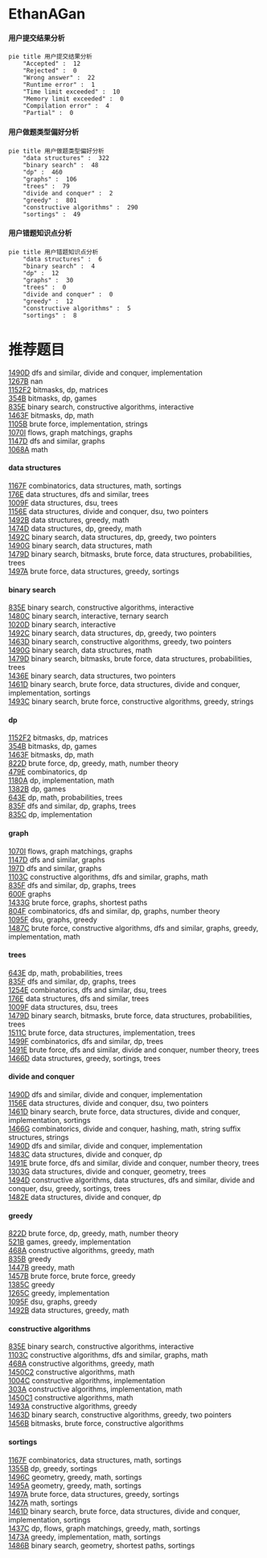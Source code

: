 # EthanAGan
<!-- tabs:start -->
#### **用户提交结果分析**

```mermaid
pie title 用户提交结果分析
    "Accepted" :  12
    "Rejected" :  0
    "Wrong answer" :  22
    "Runtime error" :  1
    "Time limit exceeded" :  10
    "Memory limit exceeded" :  0
    "Compilation error" :  4
    "Partial" :  0
```
#### **用户做题类型偏好分析**

```mermaid
pie title 用户做题类型偏好分析
    "data structures" :  322
    "binary search" :  48
    "dp" :  460
    "graphs" :  106
    "trees" :  79
    "divide and conquer" :  2
    "greedy" :  801
    "constructive algorithms" :  290
    "sortings" :  49
```
#### **用户错题知识点分析**

```mermaid
pie title 用户错题知识点分析
    "data structures" :  6
    "binary search" :  4
    "dp" :  12
    "graphs" :  30
    "trees" :  0
    "divide and conquer" :  0
    "greedy" :  12
    "constructive algorithms" :  5
    "sortings" :  8
```
<!-- tabs:end -->
# 推荐题目
[1490D](http://codeforces.com/problemset/problem/1490/D)		dfs and similar,
                        divide and conquer,
                        implementation		  
[1267B](http://codeforces.com/problemset/problem/1267/B)		nan		  
[1152F2](http://codeforces.com/problemset/problem/1152/F2)		bitmasks,
                        dp,
                        matrices		  
[354B](http://codeforces.com/problemset/problem/354/B)		bitmasks,
                        dp,
                        games		  
[835E](http://codeforces.com/problemset/problem/835/E)		binary search,
                        constructive algorithms,
                        interactive		  
[1463F](http://codeforces.com/problemset/problem/1463/F)		bitmasks,
                        dp,
                        math		  
[1105B](http://codeforces.com/problemset/problem/1105/B)		brute force,
                        implementation,
                        strings		  
[1070I](http://codeforces.com/problemset/problem/1070/I)		flows,
                        graph matchings,
                        graphs		  
[1147D](http://codeforces.com/problemset/problem/1147/D)		dfs and similar,
                        graphs		  
[1068A](http://codeforces.com/problemset/problem/1068/A)		math		  
<!-- tabs:start -->
#### **data structures**
[1167F](http://codeforces.com/problemset/problem/1167/F)		combinatorics,
                        data structures,
                        math,
                        sortings		  
[176E](http://codeforces.com/problemset/problem/176/E)		data structures,
                        dfs and similar,
                        trees		  
[1009F](http://codeforces.com/problemset/problem/1009/F)		data structures,
                        dsu,
                        trees		  
[1156E](http://codeforces.com/problemset/problem/1156/E)		data structures,
                        divide and conquer,
                        dsu,
                        two pointers		  
[1492B](http://codeforces.com/problemset/problem/1492/B)		data structures,
                        greedy,
                        math		  
[1474D](http://codeforces.com/problemset/problem/1474/D)		data structures,
                        dp,
                        greedy,
                        math		  
[1492C](http://codeforces.com/problemset/problem/1492/C)		binary search,
                        data structures,
                        dp,
                        greedy,
                        two pointers		  
[1490G](http://codeforces.com/problemset/problem/1490/G)		binary search,
                        data structures,
                        math		  
[1479D](http://codeforces.com/problemset/problem/1479/D)		binary search,
                        bitmasks,
                        brute force,
                        data structures,
                        probabilities,
                        trees		  
[1497A](http://codeforces.com/problemset/problem/1497/A)		brute force,
                        data structures,
                        greedy,
                        sortings		  
#### **binary search**
[835E](http://codeforces.com/problemset/problem/835/E)		binary search,
                        constructive algorithms,
                        interactive		  
[1480C](https://codeforces.com/contest/1480/problem/C)		binary search,
                        interactive,
                        ternary search		  
[1020D](https://codeforces.com/contest/1020/problem/D)		binary search,
                        interactive		  
[1492C](http://codeforces.com/problemset/problem/1492/C)		binary search,
                        data structures,
                        dp,
                        greedy,
                        two pointers		  
[1463D](http://codeforces.com/problemset/problem/1463/D)		binary search,
                        constructive algorithms,
                        greedy,
                        two pointers		  
[1490G](http://codeforces.com/problemset/problem/1490/G)		binary search,
                        data structures,
                        math		  
[1479D](http://codeforces.com/problemset/problem/1479/D)		binary search,
                        bitmasks,
                        brute force,
                        data structures,
                        probabilities,
                        trees		  
[1436E](http://codeforces.com/problemset/problem/1436/E)		binary search,
                        data structures,
                        two pointers		  
[1461D](http://codeforces.com/problemset/problem/1461/D)		binary search,
                        brute force,
                        data structures,
                        divide and conquer,
                        implementation,
                        sortings		  
[1493C](http://codeforces.com/problemset/problem/1493/C)		binary search,
                        brute force,
                        constructive algorithms,
                        greedy,
                        strings		  
#### **dp**
[1152F2](http://codeforces.com/problemset/problem/1152/F2)		bitmasks,
                        dp,
                        matrices		  
[354B](http://codeforces.com/problemset/problem/354/B)		bitmasks,
                        dp,
                        games		  
[1463F](http://codeforces.com/problemset/problem/1463/F)		bitmasks,
                        dp,
                        math		  
[822D](http://codeforces.com/problemset/problem/822/D)		brute force,
                        dp,
                        greedy,
                        math,
                        number theory		  
[479E](http://codeforces.com/problemset/problem/479/E)		combinatorics,
                        dp		  
[1180A](http://codeforces.com/problemset/problem/1180/A)		dp,
                        implementation,
                        math		  
[1382B](http://codeforces.com/problemset/problem/1382/B)		dp,
                        games		  
[643E](http://codeforces.com/problemset/problem/643/E)		dp,
                        math,
                        probabilities,
                        trees		  
[835F](http://codeforces.com/problemset/problem/835/F)		dfs and similar,
                        dp,
                        graphs,
                        trees		  
[835C](http://codeforces.com/problemset/problem/835/C)		dp,
                        implementation		  
#### **graph**
[1070I](http://codeforces.com/problemset/problem/1070/I)		flows,
                        graph matchings,
                        graphs		  
[1147D](http://codeforces.com/problemset/problem/1147/D)		dfs and similar,
                        graphs		  
[197D](https://codeforces.com/contest/197/problem/D)		dfs and similar,
                        graphs		  
[1103C](http://codeforces.com/problemset/problem/1103/C)		constructive algorithms,
                        dfs and similar,
                        graphs,
                        math		  
[835F](http://codeforces.com/problemset/problem/835/F)		dfs and similar,
                        dp,
                        graphs,
                        trees		  
[600F](http://codeforces.com/problemset/problem/600/F)		graphs		  
[1433G](http://codeforces.com/problemset/problem/1433/G)		brute force,
                        graphs,
                        shortest paths		  
[804F](http://codeforces.com/problemset/problem/804/F)		combinatorics,
                        dfs and similar,
                        dp,
                        graphs,
                        number theory		  
[1095F](http://codeforces.com/problemset/problem/1095/F)		dsu,
                        graphs,
                        greedy		  
[1487C](http://codeforces.com/problemset/problem/1487/C)		brute force,
                        constructive algorithms,
                        dfs and similar,
                        graphs,
                        greedy,
                        implementation,
                        math		  
#### **trees**
[643E](http://codeforces.com/problemset/problem/643/E)		dp,
                        math,
                        probabilities,
                        trees		  
[835F](http://codeforces.com/problemset/problem/835/F)		dfs and similar,
                        dp,
                        graphs,
                        trees		  
[1254E](http://codeforces.com/problemset/problem/1254/E)		combinatorics,
                        dfs and similar,
                        dsu,
                        trees		  
[176E](http://codeforces.com/problemset/problem/176/E)		data structures,
                        dfs and similar,
                        trees		  
[1009F](http://codeforces.com/problemset/problem/1009/F)		data structures,
                        dsu,
                        trees		  
[1479D](http://codeforces.com/problemset/problem/1479/D)		binary search,
                        bitmasks,
                        brute force,
                        data structures,
                        probabilities,
                        trees		  
[1511C](http://codeforces.com/problemset/problem/1511/C)		brute force,
                        data structures,
                        implementation,
                        trees		  
[1499F](http://codeforces.com/problemset/problem/1499/F)		combinatorics,
                        dfs and similar,
                        dp,
                        trees		  
[1491E](http://codeforces.com/problemset/problem/1491/E)		brute force,
                        dfs and similar,
                        divide and conquer,
                        number theory,
                        trees		  
[1466D](http://codeforces.com/problemset/problem/1466/D)		data structures,
                        greedy,
                        sortings,
                        trees		  
#### **divide and conquer**
[1490D](http://codeforces.com/problemset/problem/1490/D)		dfs and similar,
                        divide and conquer,
                        implementation		  
[1156E](http://codeforces.com/problemset/problem/1156/E)		data structures,
                        divide and conquer,
                        dsu,
                        two pointers		  
[1461D](http://codeforces.com/problemset/problem/1461/D)		binary search,
                        brute force,
                        data structures,
                        divide and conquer,
                        implementation,
                        sortings		  
[1466G](http://codeforces.com/problemset/problem/1466/G)		combinatorics,
                        divide and conquer,
                        hashing,
                        math,
                        string suffix structures,
                        strings		  
[1490D](http://codeforces.com/problemset/problem/1490/D)		dfs and similar,
                        divide and conquer,
                        implementation		  
[1483C](https://codeforces.com/contest/1483/problem/C)		data structures,
                        divide and conquer,
                        dp		  
[1491E](http://codeforces.com/problemset/problem/1491/E)		brute force,
                        dfs and similar,
                        divide and conquer,
                        number theory,
                        trees		  
[1303G](http://codeforces.com/problemset/problem/1303/G)		data structures,
                        divide and conquer,
                        geometry,
                        trees		  
[1494D](http://codeforces.com/problemset/problem/1494/D)		constructive algorithms,
                        data structures,
                        dfs and similar,
                        divide and conquer,
                        dsu,
                        greedy,
                        sortings,
                        trees		  
[1482E](http://codeforces.com/problemset/problem/1482/E)		data structures,
                        divide and conquer,
                        dp		  
#### **greedy**
[822D](http://codeforces.com/problemset/problem/822/D)		brute force,
                        dp,
                        greedy,
                        math,
                        number theory		  
[521B](https://codeforces.com/contest/521/problem/B)		games,
                        greedy,
                        implementation		  
[468A](http://codeforces.com/problemset/problem/468/A)		constructive algorithms,
                        greedy,
                        math		  
[835B](http://codeforces.com/problemset/problem/835/B)		greedy		  
[1447B](http://codeforces.com/problemset/problem/1447/B)		greedy,
                        math		  
[1457B](https://codeforces.com/contest/1457/problem/B)		brute force,
                        brute force,
                        greedy		  
[1385C](http://codeforces.com/problemset/problem/1385/C)		greedy		  
[1265C](https://codeforces.com/contest/1265/problem/C)		greedy,
                        implementation		  
[1095F](http://codeforces.com/problemset/problem/1095/F)		dsu,
                        graphs,
                        greedy		  
[1492B](http://codeforces.com/problemset/problem/1492/B)		data structures,
                        greedy,
                        math		  
#### **constructive algorithms**
[835E](http://codeforces.com/problemset/problem/835/E)		binary search,
                        constructive algorithms,
                        interactive		  
[1103C](http://codeforces.com/problemset/problem/1103/C)		constructive algorithms,
                        dfs and similar,
                        graphs,
                        math		  
[468A](http://codeforces.com/problemset/problem/468/A)		constructive algorithms,
                        greedy,
                        math		  
[1450C2](http://codeforces.com/problemset/problem/1450/C2)		constructive algorithms,
                        math		  
[1004C](http://codeforces.com/problemset/problem/1004/C)		constructive algorithms,
                        implementation		  
[303A](http://codeforces.com/problemset/problem/303/A)		constructive algorithms,
                        implementation,
                        math		  
[1450C1](http://codeforces.com/problemset/problem/1450/C1)		constructive algorithms,
                        math		  
[1493A](http://codeforces.com/problemset/problem/1493/A)		constructive algorithms,
                        greedy		  
[1463D](http://codeforces.com/problemset/problem/1463/D)		binary search,
                        constructive algorithms,
                        greedy,
                        two pointers		  
[1456B](https://codeforces.com/contest/1456/problem/B)		bitmasks,
                        brute force,
                        constructive algorithms		  
#### **sortings**
[1167F](http://codeforces.com/problemset/problem/1167/F)		combinatorics,
                        data structures,
                        math,
                        sortings		  
[1355B](http://codeforces.com/problemset/problem/1355/B)		dp,
                        greedy,
                        sortings		  
[1496C](https://codeforces.com/contest/1496/problem/C)		geometry,
                        greedy,
                        math,
                        sortings		  
[1495A](http://codeforces.com/problemset/problem/1495/A)		geometry,
                        greedy,
                        math,
                        sortings		  
[1497A](http://codeforces.com/problemset/problem/1497/A)		brute force,
                        data structures,
                        greedy,
                        sortings		  
[1427A](http://codeforces.com/problemset/problem/1427/A)		math,
                        sortings		  
[1461D](http://codeforces.com/problemset/problem/1461/D)		binary search,
                        brute force,
                        data structures,
                        divide and conquer,
                        implementation,
                        sortings		  
[1437C](http://codeforces.com/problemset/problem/1437/C)		dp,
                        flows,
                        graph matchings,
                        greedy,
                        math,
                        sortings		  
[1473A](http://codeforces.com/problemset/problem/1473/A)		greedy,
                        implementation,
                        math,
                        sortings		  
[1486B](http://codeforces.com/problemset/problem/1486/B)		binary search,
                        geometry,
                        shortest paths,
                        sortings		  
<!-- tabs:end -->
